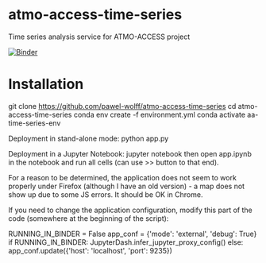 # atmo-access-time-series
Time series analysis service for ATMO-ACCESS project

[![Binder](https://notebooks.gesis.org/binder/badge_logo.svg)](https://mybinder.org/v2/gh/pawel-wolff/atmo-access-time-series/HEAD?urlpath=/tree/app.ipynb)

# Installation
git clone https://github.com/pawel-wolff/atmo-access-time-series
cd atmo-access-time-series
conda env create -f environment.yml
conda activate aa-time-series-env

Deployment in stand-alone mode:
python app.py

Deployment in a Jupyter Notebook:
jupyter notebook
then open app.ipynb in the notebook and run all cells (can use >> button to that end).

For a reason to be determined, the application does not seem to work properly under Firefox (although I have an old version) - a map does not show up due to some JS errors.
It should be OK in Chrome.

If you need to change the application configuration, modify this part of the code (somewhere at the beginning of the script):

RUNNING_IN_BINDER = False
app_conf = {'mode': 'external', 'debug': True}
if RUNNING_IN_BINDER:
    JupyterDash.infer_jupyter_proxy_config()
else:
    app_conf.update({'host': 'localhost', 'port': 9235})
